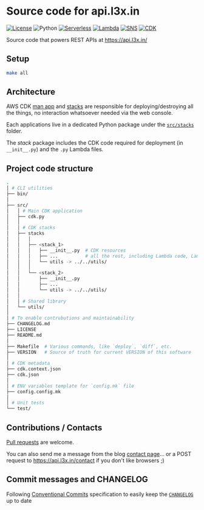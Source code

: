 # Source code for api.l3x.in

[![License](https://img.shields.io/badge/License-Apache%202.0-green.svg)][license] ![Python](https://img.shields.io/badge/python-v3.8-green) [![Serverless](https://img.shields.io/badge/serverless-app-yellow)][serverless] [![Lambda](https://img.shields.io/badge/aws-lambda-brightgreen)][lambda] [![SNS](https://img.shields.io/badge/aws-sns-brightgreen)][SNS] [![CDK](https://img.shields.io/badge/aws-cdk-brightgreen)][CDK]

Source code that powers REST APIs at <https://api.l3x.in/>

## Setup

```bash
make all
```

## Architecture

AWS CDK [man app](src/cdk.py) and [stacks](src/stacks) are responsible for deploying/destroying all the things, no interaction whatsoever needed via the web console.

Each applications live in a dedicated Python package under the [`src/stacks`](src/stacks) folder.

The _stack_ package includes the CDK code required for deployment (in `__init__.py`) and the `.py` Lambda files.

## Project code structure

```bash
.
│ # CLI utilities
├── bin/
│
├── src/
│   │ # Main CDK application
│   ├── cdk.py
│   │
│   │ # CDK stacks
│   ├── stacks
│   │   │
│   │   ├── <stack_1>
│   │   │   ├── __init__.py  # CDK resources
│   │   │   ├── ...          # all the rest, including Lambda code, Lambda Layers packages, etc.
│   │   │   └── utils -> ../../utils/
│   │   │
│   │   └── <stack_2>
│   │       ├── __init__.py
│   │       ├── ...
│   │       └── utils -> ../../utils/
│   │
│   │ # Shared library
│   └── utils/
│
│ # To enable contrubutions and maintainability
├── CHANGELOG.md
├── LICENSE
├── README.md
│
├── Makefile  # Various commands, like `deploy`, `diff`, etc.
├── VERSION   # Source of truth for current VERSION of this software
│
│ # CDK metadata
├── cdk.context.json
├── cdk.json
│
│ # ENV variables template for `config.mk` file
├── config.config.mk
│
│ # Unit tests
└── test/
```

## Contributions / Contacts

[Pull requests][pull-requests] are welcome.

You can also send me a message from the blog [contact page][contact-page]... or a POST request to <https://api.l3x.in/contact> if you don't like browsers ;)

## Commit messages and CHANGELOG

Following [Conventional Commits][commits] specification to easily keep the [`CHANGELOG`](CHANGELOG.md) up to date

[CDK]:           <https://docs.aws.amazon.com/cdk/api/latest/python/>
[contact-page]:  <https://a.l3x.in/contact.html>
[lambda]:        <https://docs.aws.amazon.com/lambda/index.html>
[license]:       <https://opensource.org/licenses/Apache-2.0>
[pull-requests]: <https://github.com/shaftoe/api-l3x-in/pull/new/master>
[serverless]:    <https://serverless-stack.com/chapters/what-is-serverless.html>
[SNS]:           <https://docs.aws.amazon.com/sns/index.html>
[commits]:       <https://www.conventionalcommits.org/en/v1.0.0/>
